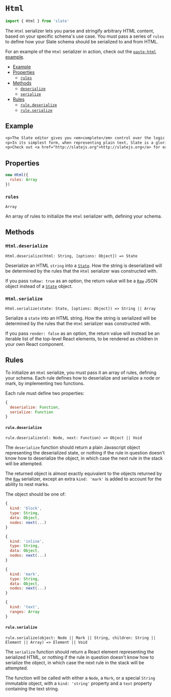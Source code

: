 
# `Html`

```js
import { Html } from 'slate'
```

The `Html` serializer lets you parse and stringify arbitrary HTML content, based on your specific schema's use case. You must pass a series of `rules` to define how your Slate schema should be serialized to and from HTML.

For an example of the `Html` serializer in action, check out the [`paste-html` example](../../examples/paste-html).

- [Example](#example)
- [Properties](#properties)
  - [`rules`](#rules)
- [Methods](#methods)
  - [`deserialize`](#deserialize)
  - [`serialize`](#serialize)
- [Rules](#rules)
  - [`rule.deserialize`](#ruledeserialize)
  - [`rule.serialize`](#ruleserialize)


## Example

```txt
<p>The Slate editor gives you <em>complete</em> control over the logic you can add.</p>
<p>In its simplest form, when representing plain text, Slate is a glorified <code>&laquo;textarea&raquo;</code>. But you can augment it to be much more than that.</p>
<p>Check out <a href="http://slatejs.org">http://slatejs.org</a> for examples!</p>
```


## Properties

```js
new Html({
  rules: Array
})
```

### `rules`
`Array`

An array of rules to initialize the `Html` serializer with, defining your schema.


## Methods

### `Html.deserialize`
`Html.deserialize(html: String, [options: Object]) => State`

Deserialize an HTML `string` into a [`State`](../models/state.md). How the string is deserialized will be determined by the rules that the `Html` serializer was constructed with.

If you pass `toRaw: true` as an option, the return value will be a [`Raw`](./raw.md) JSON object instead of a [`State`](../models/state.md) object.

### `Html.serialize`
`Html.serialize(state: State, [options: Object]) => String || Array`

Serialize a `state` into an HTML string. How the string is serialized will be determined by the rules that the `Html` serializer was constructed with. 

If you pass `render: false` as an option, the return value will instead be an iterable list of the top-level React elements, to be rendered as children in your own React component.


## Rules

To initialize an `Html` serialize, you must pass it an array of rules, defining your schema. Each rule defines how to deserialize and serialize a node or mark, by implementing two functions.

Each rule must define two properties:

```js
{
  deserialize: Function,
  serialize: Function
}
```


#### `rule.deserialize`
`rule.deserialize(el: Node, next: Function) => Object || Void`

The `deserialize` function should return a plain Javascript object representing the deserialized state, or nothing if the rule in question doesn't know how to deserialize the object, in which case the next rule in the stack will be attempted.

The returned object is almost exactly equivalent to the objects returned by the [`Raw`](./raw.md) serializer, except an extra `kind: 'mark'` is added to account for the ability to nest marks.

The object should be one of:

```js
{
  kind: 'block',
  type: String,
  data: Object,
  nodes: next(...)
}

{
  kind: 'inline',
  type: String,
  data: Object,
  nodes: next(...)
}

{
  kind: 'mark',
  type: String,
  data: Object,
  nodes: next(...)
}

{
  kind: 'text',
  ranges: Array
}
```


#### `rule.serialize`
`rule.serialize(object: Node || Mark || String, children: String || Element || Array) => Element || Void`

The `serialize` function should return a React element representing the serialized HTML, or nothing if the rule in question doesn't know how to serialize the object, in which case the next rule in the stack will be attempted.

The function will be called with either a `Node`, a `Mark`, or a special `String` immutable object, with a `kind: 'string'` property and a `text` property containing the text string.
